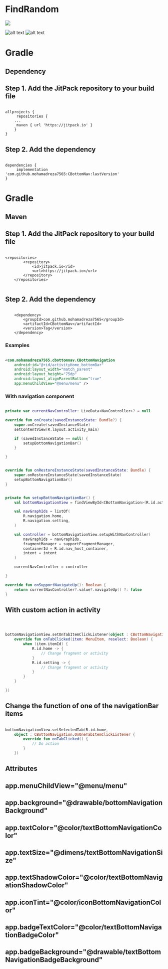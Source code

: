 # FindRandom

[![](https://jitpack.io/v/mohamadreza7565/CBottomNav.svg)](https://jitpack.io/#mohamadreza7565/CBottomNav)


![alt text](https://github.com/mohamadreza7565/CBottomNav/blob/master/ScreenShot/gif_1.gif?raw=true)
![alt text](https://github.com/mohamadreza7565/CBottomNav/blob/master/ScreenShot/gif_3.gif?raw=true)


# Gradle

## Dependency

## Step 1. Add the JitPack repository to your build file

```Gradle

allprojects {
     repositories {
	...
     maven { url 'https://jitpack.io' }
	}
}
```

## Step 2. Add the dependency

```Gradle

dependencies {
	 implementation 'com.github.mohamadreza7565:CBottomNav:lastVersion'
}

```

# Gradle

## Maven

## Step 1. Add the JitPack repository to your build file

```Gradle

<repositories>
		<repository>
		    <id>jitpack.io</id>
		    <url>https://jitpack.io</url>
		</repository>
	</repositories>
	
```

## Step 2. Add the dependency

```Gradle

	<dependency>
	    <groupId>com.github.mohamadreza7565</groupId>
	    <artifactId>CBottomNav</artifactId>
	    <version>Tag</version>
	</dependency>

```

### Examples

```xml

<com.mohamadreza7565.cbottomnav.CBottomNavigation 
    android:id="@+id/activityHome_bottomBar"
    android:layout_width="match_parent"
    android:layout_height="75dp"
    android:layout_alignParentBottom="true"
    app:menuChildView="@menu/menu" />

```

### With navigation component

```kotlin

private var currentNavController: LiveData<NavController>? = null

override fun onCreate(savedInstanceState: Bundle?) {
    super.onCreate(savedInstanceState)
    setContentView(R.layout.activity_main)

    if (savedInstanceState == null) {
        setupBottomNavigationBar()
    }

}


override fun onRestoreInstanceState(savedInstanceState: Bundle) {
    super.onRestoreInstanceState(savedInstanceState)
    setupBottomNavigationBar()
}


private fun setupBottomNavigationBar() {
    val bottomNavigationView = findViewById<CBottomNavigation>(R.id.activityHome_bottomBar)

    val navGraphIds = listOf(
        R.navigation.home,
        R.navigation.setting,
    )

    val controller = bottomNavigationView.setupWithNavController(
        navGraphIds = navGraphIds,
        fragmentManager = supportFragmentManager,
        containerId = R.id.nav_host_container,
        intent = intent
    )

    currentNavController = controller

}

override fun onSupportNavigateUp(): Boolean {
    return currentNavController?.value?.navigateUp() ?: false
}

```

## With custom action in activity

```kotlin



bottomNavigationView.setOnTabItemClickListener(object : CBottomNavigation.OnTabItemClickListener {
    override fun onTabClicked(item: MenuItem, reselect: Boolean) {
        when (item.itemId) {
            R.id.home -> {
                // Change fragment or activity
            }
            R.id.setting -> {
                // Change fragment or activity
            }
        }
    }

})

```

## Change the function of one of the navigationBar items

```kotlin

bottomNavigationView.setSelectedTab(R.id.home,
    object : CBottomNavigation.OnOneTabItemClickListener {
        override fun onTabClicked() {
            // Do action
        }
    })

```

## Attributes

app.menuChildView="@menu/menu"
---------------------------------------
app.background="@drawable/bottomNavigationBackground"
---------------------------------------
app.textColor="@color/textBottomNavigationColor"
---------------------------------------
app.textSize="@dimens/textBottomNavigationSize"
---------------------------------------
app.textShadowColor="@color/textBottomNavigationShadowColor"
---------------------------------------
app.iconTint="@color/iconBottomNavigationColor"
---------------------------------------
app.badgeTextColor="@color/textBottomNavigationBadgeColor"
---------------------------------------
app.badgeBackground="@drawable/textBottomNavigationBadgeBackground"
---------------------------------------


